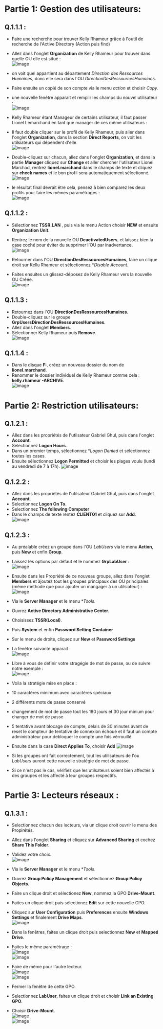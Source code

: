 # Partie 1: Gestion des utilisateurs:

## Q.1.1.1 :

- Faire une recherche pour trouver Kelly Rhameur grâce à l'outil de recherche de l'Active Directory (Action puis find)
- Allez dans l'onglet **Organization** de Kelly Rhameur pour trouver dans quelle OU elle est situé :  
![image](https://github.com/Mr-Maglor/Checkpoint3/assets/159529274/d94987ca-8fed-46b8-b721-0f7bca46c13f)

- on voit quel appartient au département *Direction des Ressources Humaines*, donc elle sera dans l'OU *DirectionDesRessourcesHumaines*.  
- Faire ensuite un copié de son compte via le menu *action* et choisir *Copy*.  
- une nouvelle fenêtre apparait et remplir les champs du nouvel utilisateur :  
![image](https://github.com/Mr-Maglor/Checkpoint3/assets/159529274/de3d45b6-bdd4-42f5-92c6-29a359edd96b)

- Kelly Rhameur étant Manageur de certains utilisateur, il faut passer Lionel Lemarchand en tant que manager de ces même utilisateurs :  
- Il faut double cliquer sur le profil de Kelly Rhameur, puis aller dans l'onglet **Organization**, dans la section **Direct Reports**, on voit les utilsiateurs qui dépendent d'elle.  
![image](https://github.com/Mr-Maglor/Checkpoint3/assets/159529274/b24eb008-dd48-4477-95c3-35324e8b7ebc)

- Double-cliquez sur chacun, allez dans l'onglet **Organization**,  et dans la partie **Manager** cliquez sur **Change** et aller chercher l'utilsateur Lionel Marchad, rentrez **lionel.marchand** dans le champs de texte et cliquez sur **check names** et le bon profil sera automatiquement sélectionné.  
![image](https://github.com/Mr-Maglor/Checkpoint3/assets/159529274/a86e4787-8aa1-42d4-95c1-6520a70ad5fa)

- le résultat final devrait être cela, pensez à bien comparez les deux profils pour faire les mêmes paramétrages :  
![image](https://github.com/Mr-Maglor/Checkpoint3/assets/159529274/749b3765-1560-4329-bb4b-2dfcf8d60b37)


## Q.1.1.2 :

- Sélectionnez **TSSR.LAN** , puis via le menu Action choisir **NEW** et ensuite **Organization Unit**.  
- Rentrez le nom de la nouvelle OU **DeactivatedUsers**, et laissez bien la case coché pour éviter du supprimer l'OU par inadvertance.  
![image](https://github.com/Mr-Maglor/Checkpoint3/assets/159529274/c172c315-0d46-43e1-b459-f16ea728a8a7)

- Retourner dans l'OU **DirectionDesRessourcesHumaines**, faire un clique droit sur Kellu Rhameur et sélectionnez **Disable Account*.  
- Faites ensuites un glissez-déposez de Kelly Rhameur vers la nouvelle OU Créée.  
![image](https://github.com/Mr-Maglor/Checkpoint3/assets/159529274/e32e33db-49c2-4649-b0a5-9d677651dc12)


## Q.1.1.3 :

- Retournez dans  l'OU **DirectionDesRessourcesHumaines**.  
- Double-cliquez sur le groupe **GrpUsersDirectionDesRessourcesHumaines**.  
- Allez dans l'onglet  **Members**.  
- Sélectionner Kelly Rhameur puis **Remove**.  
![image](https://github.com/Mr-Maglor/Checkpoint3/assets/159529274/0ddfd93b-4219-4a4d-b627-aa2d5cadb803)


## Q.1.1.4 :

- Dans le disque **F:**, créez un nouveau dossier du nom de **lionel.marchand**.  
- Renommer le dossier individuel de Kelly Rhameur comme cela : **kelly.rhameur -ARCHIVE**.  
![image](https://github.com/Mr-Maglor/Checkpoint3/assets/159529274/226dd35a-3b21-4d93-86d3-82dd265d6dc3)

# Partie 2: Restriction utilisateurs:


## Q.1.2.1 :

- Allez dans les propriétés de l'utilsateur Gabriel Ghul, puis dans l'onglet **Account**.
- Selectionnez **Logon Hours**.
- Dans un premier temps, sélectionnez **Logon Denied* et sélectionnez toutes les cases.
- Ensuite sélectionnez **Logon Permitted** et choisir les plages voulu (lundi au vendredi de 7 à 17h).
![image](https://github.com/Mr-Maglor/Checkpoint3/assets/159529274/a08f6b21-437b-4b7b-848b-a60bf72c06fc)


## Q.1.2.2 :

- Allez dans les propriétés de l'utilsateur Gabriel Ghul, puis dans l'onglet **Account**.  
- Selectionnez **Logon On To**.  
- Selectionnez **The following Computer**  
- Dans le champs de texte rentez **CLIENT01** et cliquez sur **Add**.  
![image](https://github.com/Mr-Maglor/Checkpoint3/assets/159529274/f74781f7-0c99-4720-bfc7-aa9532b49895)


## Q.1.2.3 :

- Au préalable créez un groupe dans l'OU *LabUsers* via le menu **Action**, puis **New** et enfin **Group**.
- Laissez les options par défaut et le nommez **GrpLabUser** :  
![image](https://github.com/Mr-Maglor/Checkpoint3/assets/159529274/54a8c0d8-fcfc-49f4-b8c5-3027ce079440)

- Ensuite dans les Propriété de ce nouveau groupe, allez dans l'onglet **Members** et àjoutez tout les groupes principaux des OU principales (même methode que pour ajouter un mangager à un utilsiateur) :  
![image](https://github.com/Mr-Maglor/Checkpoint3/assets/159529274/8f5d7f1c-43c8-4947-81b4-7900ed07f5e8)

- Via le **Server Manager** et le menu **Tools*.
- Ouvrez **Active Directory Administrative Center**.
- Choisissez **TSSR(Local)**.
- Puis **System** et enfin  **Password Setting Container**
- Sur le menu de droite, cliquez sur **New** et **Password Settings**
- La fenêtre suivante apparait :  
![image](https://github.com/Mr-Maglor/Checkpoint3/assets/159529274/1c5dcd34-1157-4fcb-ab60-88b6bb3f4f7c)

- Libre à vous de définir votre stragégie de mot de passe, ou de suivre notre exemple :  
![image](https://github.com/Mr-Maglor/Checkpoint3/assets/159529274/4cf9707c-31a7-45a4-b108-46e8b14192e4)

- Voila la stratégie mise en place :
-   10 caractères minimum avec caractères spéciaux
-   2 différents mots de passe conservé
-   changement de mot de passe tout les 180 jours et 30 jour minium pour changer de mot de passe
-   5 tentative avant blocage de compte, délais de 30 minutes avant de reset le compteur de tentative de connexion échoué et il faut un compte administrateur pour debloquer le compte une fois vérrouillé.
- Ensuite dans la case **Direct Applies To**, choisir **Add**
![image](https://github.com/Mr-Maglor/Checkpoint3/assets/159529274/4fb0d7c0-13a7-465e-85da-b4e0bb622584)

- Si les groupes ont fait correctement, tout les utilisateurs de l'ou *LabUsers* auront cette nouvelle stratégie de mot de passe.
- Si ce n'est pas le cas, vérifiez que les utilsateurs soient bien affectés à des groupes et les affecté à leur groupes respectifs.


# Partie 3: Lecteurs réseaux :


## Q.1.3.1 :
- Selectionnez chacun des lecteurs, via un clique droit ouvrir le menu des Propirétés.  
- Allez dans l'onglet **Sharing** et cliquez sur **Advanced Sharing** et cochez **Share This Folder**.  
- Validez votre choix.  
![image](https://github.com/Mr-Maglor/Checkpoint3/assets/159529274/35dbb396-5b8e-48f3-af2c-1bc5de711ba3)

- Via le **Server Manager** et le menu **Tools*.  
- Ouvrez **Group Policy Management** et sélectionnez **Group Policy Objects**.  
- Faire un clique droit et sélectionez **New**, nommez la GPO **Drive-Mount**.  
- Faites un clique droit puis sélectionez **Edit** sur cette nouvelle GPO.  
- Cliquez sur **User Configuration** puis **Preferences** ensuite **Windows Settings** et finalement  **Drive Maps**.  
![image](https://github.com/Mr-Maglor/Checkpoint3/assets/159529274/90376832-33f8-41c9-82da-965661733ba1)  

- Dans la fenêtres, faites un clique droit puis selectionnez **New** et **Mapped Drive**.  
- Faites le même paramétrage :  
![image](https://github.com/Mr-Maglor/Checkpoint3/assets/159529274/5f3edc3b-5df0-4191-bc8a-5a75b06e9d34)  
![image](https://github.com/Mr-Maglor/Checkpoint3/assets/159529274/21a5eb0b-f71a-4f52-abc2-80ddc2ea8d35)  

- Faire de même pour l'autre lecteur.  
![image](https://github.com/Mr-Maglor/Checkpoint3/assets/159529274/aee85b0b-a76f-4086-9f56-456a7dfe40c6)  
![image](https://github.com/Mr-Maglor/Checkpoint3/assets/159529274/fa68d4e2-dca2-4ee0-a972-043bbf4b185f)  

- Fermer la fenêtre de cette GPO.  
- Selectionnez **LabUser**, faites un clique droit et choisir **Link an Existing GPO**.  
- Choisir **Drive-Mount**.  
![image](https://github.com/Mr-Maglor/Checkpoint3/assets/159529274/658d4e45-7bbe-4c86-93f0-f4949550e91c)  
![image](https://github.com/Mr-Maglor/Checkpoint3/assets/159529274/1af05c7a-a709-4401-949c-fce3ebc47037)  


  











